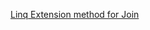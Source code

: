 ﻿[Linq Extension method for Join](http://stackoverflow.com/questions/13692508/linq-extension-method-for-join)
